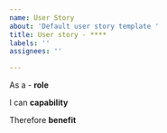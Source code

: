 ```yaml
---
name: User Story
about: 'Default user story template '
title: User story - ****
labels: ''
assignees: ''

---
```


As a - **role**

I can **capability**

Therefore **benefit**
